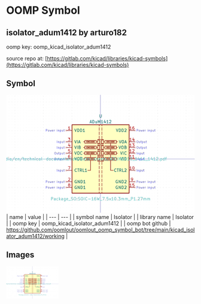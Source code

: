 # OOMP Symbol  
## isolator_adum1412  by arturo182  
  
oomp key: oomp_kicad_isolator_adum1412  
  
source repo at: [https://gitlab.com/kicad/libraries/kicad-symbols](https://gitlab.com/kicad/libraries/kicad-symbols)  
## Symbol  
  
[![working.png](working_600.png)](working.png)  
| name | value | 
| --- | --- | 
| symbol name | Isolator | 
| library name | Isolator | 
| oomp key | oomp_kicad_isolator_adum1412 | 
| oomp bot github | https://github.com/oomlout/oomlout_oomp_symbol_bot/tree/main/kicad_isolator_adum1412/working | 
## Images  
  
[![working.png](working_140.png)](working.png)  
